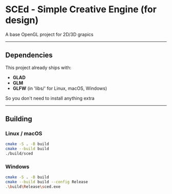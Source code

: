 # SCEd - Simple Creative Engine (for design)
A base OpenGL project for 2D/3D grapics

---

## Dependencies
This project already ships with:
- **GLAD**
- **GLM**
- **GLFW** (in 'libs/' for Linux, macOS, Windows)

So you don't need to install anything extra

---

## Building

### Linux / macOS

``` bash
cmake -S . -B build
cmake --build build
./build/sced
```

### Windows

``` bash
cmake -S . -B build
cmake --build build --config Release
.\build\Release\sced.exe
```
